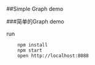 ##Simple Graph demo

###简单的Graph demo

run
```
	npm install 
	npm start
	open http://localhost:8088
```

